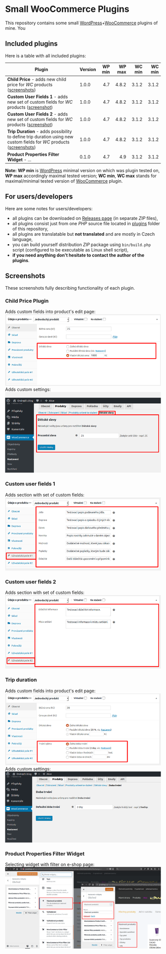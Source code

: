 # Small WooCommerce Plugins
This repository contains some small [WordPress][1]+[WooCommerce][2] plugins of mine. You

## Included plugins
Here is a table with all included plugins:

| Plugin | Version | WP min | WP max | WC min | WC min |
|--------|---------|--------:|--------:|--------:|--------:|
| __Child Price__ - adds new child price for _WC_ products  ([screenshots](#child-price-plugin)) | 1.0.0 | 4.7 | 4.8.2 | 3.1.2 | 3.1.2 |
| __Custom User Fields 1__ - adds new set of custom fields for _WC_ products ([screenshot](#custom-user-fields-1)) | 1.0.0 | 4.7 | 4.8.2 | 3.1.2 | 3.1.2 |
| __Custom User Fields 2__ - adds new set of custom fields for _WC_ products ([screenshot](#custom-user-fields-2)) | 1.0.0 | 4.7 | 4.8.2 | 3.1.2 | 3.1.2 |
| __Trip Duration__ - adds possibility to define trip duration using new custom fields for _WC_ products ([screenshots](#trip-duration)) | 1.0.0 | 4.7 | 4.8.2 | 3.1.2 | 3.1.2 |
| __Product Properties Filter Widget__ - ... | 0.1.0 | 4.7 | 4.9 | 3.1.2 | 3.1.2 |

__Note:__ __WP min__ is [WordPress][1] minimal version on which was plugin tested on, __WP max__ accordingly maximal tested version; __WC min__, __WC max__ stands for maximal/minimal tested version of [WooCommerce][2] plugin.

## For users/developers
Here are some notes for users/developers:
+ all plugins can be downloaded on [Releases page][3] (in separate _ZIP_ files),
+ all plugins consist just from one _PHP_ source file located in [plugins][4] folder of this repository,
+ all plugins are translatable but __not translated__ and are mostly in Czech language,
+ you can build yourself distribution _ZIP_ package using `bin/build.php` script (configured to be executable as Linux shell script),
+ __if you need anything don't hesitate to contact the author of the plugins__.

## Screenshots
These screenshots fully describing functionality of each plugin.

### Child Price Plugin
Adds custom fields into product's edit page:
[![Edit product page](images/screenshot-01.png)](images/screenshot-01.png)
Adds custom settings:
[![WooCommerce settings page](images/screenshot-04.png)](images/screenshot-04.png)

### Custom user fields 1
Adds section with set of custom fields:
[![Edit product page](images/screenshot-02.png)](images/screenshot-02.png)

### Custom user fields 2
Adds section with set of custom fields:
[![Edit product page](images/screenshot-03.png)](images/screenshot-03.png)

### Trip duration
Adds custom fields into product's edit page:
[![Edit product page](images/screenshot-05.png)](images/screenshot-05.png)
Adds custom settings:
[![WooCommerce settings page](images/screenshot-06.png)](images/screenshot-06.png)

### Product Properties Filter Widget
Selecting widget with filter on e-shop page:
[![Selecting widget](images/screenshot-07.png)](images/screenshot-06.png)

[1]:https://wordpress.org/
[2]:https://woocommerce.net/
[3]:https://github.com/ondrejd/small-woocommerce-plugins/releases
[4]:https://github.com/ondrejd/small-woocommerce-plugins/tree/master/plugins
